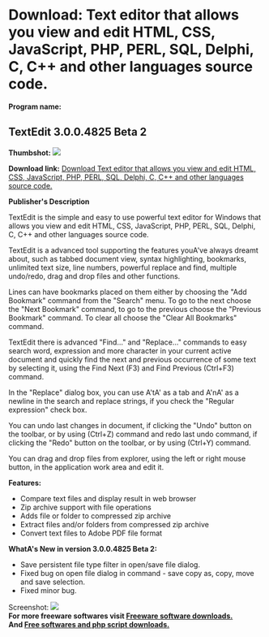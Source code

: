 # Download: Text editor that allows you view and edit HTML, CSS, JavaScript, PHP, PERL, SQL, Delphi, C, C++ and other languages source code.

**Program name:**

## TextEdit 3.0.0.4825 Beta 2

  
**Thumbshot:** ![](http://www.freewarefiles.com/screenshot/textedit3b2_md.gif)   
  
**Download link:** [Download Text editor that allows you view and edit HTML, CSS, JavaScript, PHP, PERL, SQL, Delphi, C, C++ and other languages source code.](http://freesoftwares.boysofts.com/TextEdit_program_42099.html)  
  


**Publisher's Description**  
  


TextEdit is the simple and easy to use powerful text editor for Windows that allows you view and edit HTML, CSS, JavaScript, PHP, PERL, SQL, Delphi, C, C++ and other languages source code. 

TextEdit is a advanced tool supporting the features youA've always dreamt about, such as tabbed document view, syntax highlighting, bookmarks, unlimited text size, line numbers, powerful replace and find, multiple undo/redo, drag and drop files and other functions.

Lines can have bookmarks placed on them either by choosing the "Add Bookmark" command from the "Search" menu. To go to the next choose the "Next Bookmark" command, to go to the previous choose the "Previous Bookmark" command. To clear all choose the "Clear All Bookmarks" command.

TextEdit there is advanced "Find..." and "Replace..." commands to easy search word, expression and more character in your current active document and quickly find the next and previous occurrence of some text by selecting it, using the Find Next (F3) and Find Previous (Ctrl+F3) command.

In the "Replace" dialog box, you can use A'tA' as a tab and A'nA' as a newline in the search and replace strings, if you check the "Regular expression" check box.

You can undo last changes in document, if clicking the "Undo" button on the toolbar, or by using (Ctrl+Z) command and redo last undo command, if clicking the "Redo" button on the toolbar, or by using (Ctrl+Y) command.

You can drag and drop files from explorer, using the left or right mouse button, in the application work area and edit it.

**Features:**

  * Compare text files and display result in web browser 
  * Zip archive support with file operations 
  * Adds file or folder to compressed zip archive 
  * Extract files and/or folders from compressed zip archive 
  * Convert text files to Adobe PDF file format 

**WhatA's New in version 3.0.0.4825 Beta 2:**

  * Save persistent file type filter in open/save file dialog. 
  * Fixed bug on open file dialog in command - save copy as, copy, move and save selection. 
  * Fixed minor bug. 

  
  
Screenshot: ![](http://www.freewarefiles.com/screenshot/textedit3b2.gif)   
**For more freeware softwares visit [Freeware software downloads.](http://freesoftwares.boysofts.com/)**   
**And [Free softwares and php script downloads.](http://www.boysofts.com/)**
